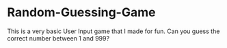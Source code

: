 # Random-Guessing-Game
This is a very basic User Input game that I made for fun. Can you guess the correct number between 1 and 999? 
